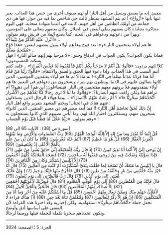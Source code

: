 ------------------------------------------------------------------------

مقيئ. إنه ما يغسق ويسيل من أهل النار! أو لهم صنوف أخرى من جنس هذا
العذاب. يعبر عنها بأنها «أَزْواجٌ» ! ثم يتم المشهد بمنظر ثالث حي شاخص بما
فيه من حوار: فها هي ذي جماعة من أولئك الطاغين من أهل جهنم. كانت في
الدنيا متوادة متحابة. فهي اليوم متناكرة متنابذة كان بعضهم يملي لبعض في
الضلال. وكان بعضهم يتعالى على المؤمنين، ويهزأ من دعوتهم ودعواهم في
النعيم. كما يصنع الملأ من قريش وهم يقولون:  
«أَأُنْزِلَ عَلَيْهِ الذِّكْرُ مِنْ بَيْنِنا؟» ..  
ها هم أولاء يقتحمون النار فوجا بعد فوج وها هم أولاء يقول بعضهم لبعض:
«هذا فَوْجٌ مُقْتَحِمٌ مَعَكُمْ» ..  
فماذا يكون الجواب؟ يكون الجواب في اندفاع وحنق: «لا مرحبا بهم إنهم صالو
النار» ! فهل يسكت المشتومون؟  
كلا! إنهم يردون: «قالُوا: بَلْ أَنْتُمْ لا مَرْحَباً بِكُمْ. أَنْتُمْ قَدَّمْتُمُوهُ لَنا فَبِئْسَ
الْقَرارُ!» .. فلقد كنتم أنتم السبب في هذا العذاب. وإذا دعوة فيها الحنق
والضيق والانتقام: «قالُوا: رَبَّنا مَنْ قَدَّمَ لَنا هذا فَزِدْهُ عَذاباً ضِعْفاً فِي النَّارِ»
! ثم ماذا؟ ثم ها هم أولاء يفتقدون المؤمنين، الذين كانوا يتعالون عليهم في
الدنيا، ويظنون بهم شرا، ويسخرون من دعواهم في النعيم. ها هم أولاء
يفتقدونهم فلا يرونهم معهم مقتحمين في النار، فيتساءلون: أين هم؟ أين
ذهبوا؟ أم تراهم هنا ولكن زاغت عنهم أبصارنا؟: «وَقالُوا: ما لَنا لا نَرى
رِجالًا كُنَّا نَعُدُّهُمْ مِنَ الْأَشْرارِ أَتَّخَذْناهُمْ سِخْرِيًّا «1» ؟ أَمْ زاغَتْ عَنْهُمُ الْأَبْصارُ؟»
.. بينما هؤلاء الرجال الذين يتساءلون عنهم هناك في الجنان! ويختم المشهد
بتقرير واقع أهل النار:  
«إِنَّ ذلِكَ لَحَقٌّ تَخاصُمُ أَهْلِ النَّارِ» !! فما أبعد مصيرهم عن مصير المتقين. الذين
كانوا يسخرون منهم، ويستكثرون اختيار الله لهم. وما أبأس نصيبهم الذي كانوا
يستعجلون به وهم يقولون: «رَبَّنا عَجِّلْ لَنا قِطَّنا قَبْلَ يَوْمِ الْحِسابِ» !  
  
\[سورة ص (38) : الآيات 65 الى 88\]  
قُلْ إِنَّما أَنَا مُنْذِرٌ وَما مِنْ إِلهٍ إِلاَّ اللَّهُ الْواحِدُ الْقَهَّارُ (65) رَبُّ السَّماواتِ
وَالْأَرْضِ وَما بَيْنَهُمَا الْعَزِيزُ الْغَفَّارُ (66) قُلْ هُوَ نَبَأٌ عَظِيمٌ (67) أَنْتُمْ عَنْهُ مُعْرِضُونَ
(68) ما كانَ لِي مِنْ عِلْمٍ بِالْمَلَإِ الْأَعْلى إِذْ يَخْتَصِمُونَ (69)  
إِنْ يُوحى إِلَيَّ إِلاَّ أَنَّما أَنَا نَذِيرٌ مُبِينٌ (70) إِذْ قالَ رَبُّكَ لِلْمَلائِكَةِ إِنِّي خالِقٌ
بَشَراً مِنْ طِينٍ (71) فَإِذا سَوَّيْتُهُ وَنَفَخْتُ فِيهِ مِنْ رُوحِي فَقَعُوا لَهُ ساجِدِينَ (72) فَسَجَدَ
الْمَلائِكَةُ كُلُّهُمْ أَجْمَعُونَ (73) إِلاَّ إِبْلِيسَ اسْتَكْبَرَ وَكانَ مِنَ الْكافِرِينَ (74)  
قالَ يا إِبْلِيسُ ما مَنَعَكَ أَنْ تَسْجُدَ لِما خَلَقْتُ بِيَدَيَّ أَسْتَكْبَرْتَ أَمْ كُنْتَ مِنَ الْعالِينَ
(75) قالَ أَنَا خَيْرٌ مِنْهُ خَلَقْتَنِي مِنْ نارٍ وَخَلَقْتَهُ مِنْ طِينٍ (76) قالَ فَاخْرُجْ مِنْها
فَإِنَّكَ رَجِيمٌ (77) وَإِنَّ عَلَيْكَ لَعْنَتِي إِلى يَوْمِ الدِّينِ (78) قالَ رَبِّ فَأَنْظِرْنِي إِلى يَوْمِ
يُبْعَثُونَ (79)  
قالَ فَإِنَّكَ مِنَ الْمُنْظَرِينَ (80) إِلى يَوْمِ الْوَقْتِ الْمَعْلُومِ (81) قالَ فَبِعِزَّتِكَ لَأُغْوِيَنَّهُمْ
أَجْمَعِينَ (82) إِلاَّ عِبادَكَ مِنْهُمُ الْمُخْلَصِينَ (83) قالَ فَالْحَقُّ وَالْحَقَّ أَقُولُ (84)  
لَأَمْلَأَنَّ جَهَنَّمَ مِنْكَ وَمِمَّنْ تَبِعَكَ مِنْهُمْ أَجْمَعِينَ (85) قُلْ ما أَسْئَلُكُمْ عَلَيْهِ مِنْ أَجْرٍ وَما
أَنَا مِنَ الْمُتَكَلِّفِينَ (86) إِنْ هُوَ إِلاَّ ذِكْرٌ لِلْعالَمِينَ (87) وَلَتَعْلَمُنَّ نَبَأَهُ بَعْدَ حِينٍ
(88) (1) هناك قراءة لا تجعل جملة «أَتَّخَذْناهُمْ سِخْرِيًّا» استفهامية. ولكن
إخبارية وقد اخترنا هذه القراءة لأن المعنى على أساسها أدق وأوضح.  
وتكون اتخذناهم سخريا تكملة للجملة قبلها ووصفا لرجالا.

------------------------------------------------------------------------

الجزء: 5 ¦ الصفحة: 3024
